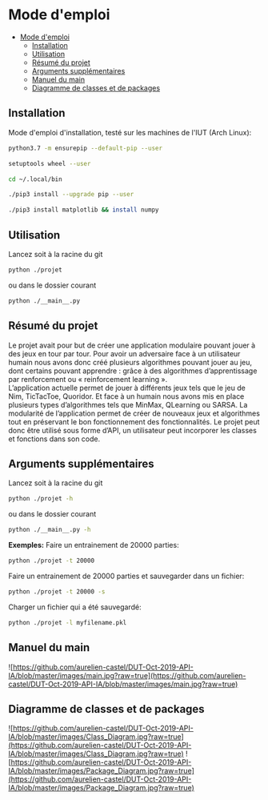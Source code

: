 # Mode d'emploi
- [Mode d'emploi](#mode-demploi)
  - [Installation](#installation)
  - [Utilisation](#utilisation)
  - [Résumé du projet](#r%c3%a9sum%c3%a9-du-projet)
  - [Arguments supplémentaires](#arguments-suppl%c3%a9mentaires)
  - [Manuel du main](#manuel-du-main)
  - [Diagramme de classes et de packages](#diagramme-de-classes-et-de-packages)

## Installation
Mode d'emploi d'installation, testé sur les machines de l'IUT (Arch Linux):
```bash
python3.7 -m ensurepip --default-pip --user
```
```bash
setuptools wheel --user
```
```bash
cd ~/.local/bin
```
```bash
./pip3 install --upgrade pip --user
```
```bash
./pip3 install matplotlib && install numpy
```
## Utilisation
Lancez soit à la racine du git
```bash
python ./projet
```
ou dans le dossier courant
```bash
python ./__main__.py
```
## Résumé du projet
Le projet avait pour but de créer une application modulaire pouvant jouer à des jeux en tour par tour. Pour avoir un adversaire face à un utilisateur humain nous avons donc créé plusieurs algorithmes pouvant jouer au jeu, dont certains pouvant apprendre : grâce à des algorithmes d’apprentissage par renforcement ou « reinforcement learning ».  
L’application actuelle permet de jouer à différents jeux tels que le jeu de Nim, TicTacToe, Quoridor. Et face à un humain nous avons mis en place plusieurs types d’algorithmes tels que MinMax, QLearning  ou SARSA.
La modularité de l’application permet de créer de nouveaux jeux et algorithmes tout en préservant le bon fonctionnement des fonctionnalités. Le projet peut donc être utilisé sous forme d’API, un utilisateur peut incorporer les classes et fonctions dans son code.

## Arguments supplémentaires
Lancez soit à la racine du git
```bash
python ./projet -h
```
ou dans le dossier courant
```bash
python ./__main__.py -h
```
__Exemples:__
Faire un entrainement de 20000 parties:
```bash
python ./projet -t 20000
```
Faire un entrainement de 20000 parties et sauvegarder dans un fichier:
```bash
python ./projet -t 20000 -s
```
Charger un fichier qui a été sauvegardé:
```bash
python ./projet -l myfilename.pkl
```

## Manuel du main
![https://github.com/aurelien-castel/DUT-Oct-2019-API-IA/blob/master/images/main.jpg?raw=true](https://github.com/aurelien-castel/DUT-Oct-2019-API-IA/blob/master/images/main.jpg?raw=true)

## Diagramme de classes et de packages
![https://github.com/aurelien-castel/DUT-Oct-2019-API-IA/blob/master/images/Class_Diagram.jpg?raw=true](https://github.com/aurelien-castel/DUT-Oct-2019-API-IA/blob/master/images/Class_Diagram.jpg?raw=true)
![https://github.com/aurelien-castel/DUT-Oct-2019-API-IA/blob/master/images/Package_Diagram.jpg?raw=true](https://github.com/aurelien-castel/DUT-Oct-2019-API-IA/blob/master/images/Package_Diagram.jpg?raw=true)